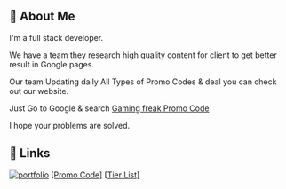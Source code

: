 
## 🚀 About Me
I'm a full stack developer.

We have a team they research high quality content for client to get better result in Google pages.

Our team Updating daily All Types of Promo Codes & deal you can check out our website.

Just Go to Google & search [Gaming freak Promo Code](https://www.gamingfreak.in/)

I hope your problems are solved.
## 🔗 Links
[![portfolio](https://img.shields.io/badge/my_portfolio-000?style=for-the-badge&logo=ko-fi&logoColor=white)](https://www.gamingfreak.in/guides/)
[[Promo Code]](https://www.gamingfreak.in/promo-codes/)
[[Tier List]](https://www.gamingfreak.in/tier-list/)

